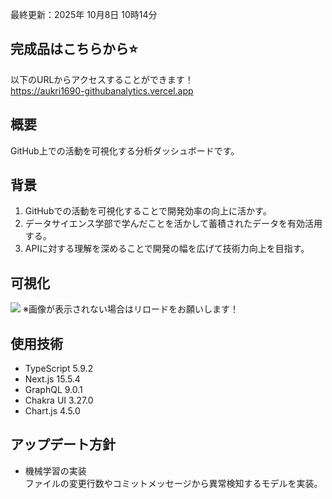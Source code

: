 最終更新：2025年 10月8日 10時14分<br>

## 完成品はこちらから⭐️
以下のURLからアクセスすることができます！<br>
https://aukri1690-githubanalytics.vercel.app

## 概要
GitHub上での活動を可視化する分析ダッシュボードです。

## 背景
1. GitHubでの活動を可視化することで開発効率の向上に活かす。<br>
2. データサイエンス学部で学んだことを活かして蓄積されたデータを有効活用する。<br>
3. APIに対する理解を深めることで開発の幅を広げて技術力向上を目指す。

## 可視化
![](https://github.com/user-attachments/assets/475028e0-5615-406f-9d25-a841743baec6)
※画像が表示されない場合はリロードをお願いします！

## 使用技術
- TypeScript 5.9.2
- Next.js 15.5.4
- GraphQL 9.0.1
- Chakra UI 3.27.0
- Chart.js 4.5.0

## アップデート方針
- 機械学習の実装<br>
ファイルの変更行数やコミットメッセージから異常検知するモデルを実装。







